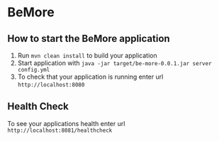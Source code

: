 # BeMore

How to start the BeMore application
---

1. Run `mvn clean install` to build your application
1. Start application with `java -jar target/be-more-0.0.1.jar server config.yml`
1. To check that your application is running enter url `http://localhost:8080`

Health Check
---

To see your applications health enter url `http://localhost:8081/healthcheck`
